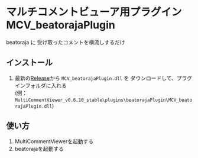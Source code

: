 # マルチコメントビューア用プラグイン MCV_beatorajaPlugin

beatoraja に 受け取ったコメントを横流しするだけ

## インストール
1. 最新の[Release](https://github.com/SackMagiclight/MCV_beatorajaPlugin/releases/)から `MCV_beatorajaPlugin.dll` を ダウンロードして、プラグインフォルダに入れる  
  (例：`MultiCommentViewer_v0.6.10_stable\plugins\beatorajaPlugin\MCV_beatorajaPlugin.dll`)

## 使い方
1. MultiCommentViewerを起動する
2. beatorajaを起動する
